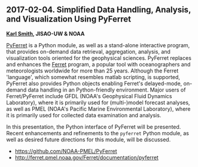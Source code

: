 ## 2017-02-04. Simplified Data Handling, Analysis, and Visualization Using PyFerret

**[Karl Smith](https://github.com/karlmsmith), JISAO-UW & NOAA**

[PyFerret](https://github.com/NOAA-PMEL/PyFerret) is a Python module, as well as a stand-alone interactive program, that provides on-demand data retrieval, aggregation, analysis, and visualization tools oriented for the geophysical sciences. PyFerret replaces and enhances the [Ferret](http://ferret.pmel.noaa.gov/Ferret/) program, a popular tool with oceanographers and meteorologists worldwide for more than 25 years. Although the Ferret 'language', which somewhat resembles matlab scripting, is supported, PyFerret also provides Python objects enabling Ferret's delayed-mode, on-demand data handling in an Python-friendly environment. Major users of Ferret/PyFerret include GFDL (NOAA's Geophysical Fluid Dynamics Laboratory), where it is primarily used for (multi-)model forecast analyses, as well as PMEL (NOAA's Pacific Marine Environmental Laboratory), where it is primarily used for collected data examination and analysis.

In this presentation, the Python interface of PyFerret will be presented. Recent enhancements and refinements to the `pyferret` Python module, as well as desired future directions for this module, will be discussed. 

- https://github.com/NOAA-PMEL/PyFerret
- http://ferret.pmel.noaa.gov/Ferret/documentation/pyferret
